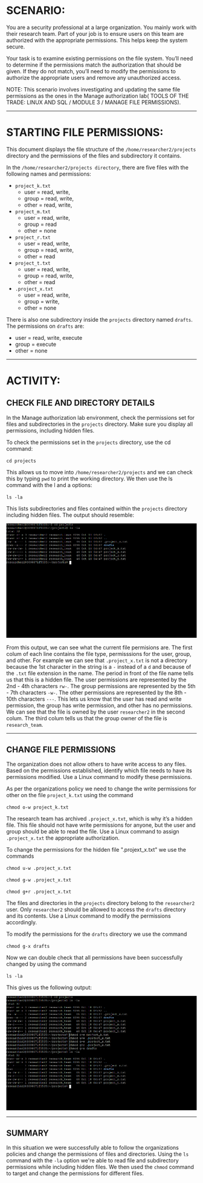 # SCENARIO:

You are a security professional at a large organization. You mainly work with their research team. Part of your job is to ensure users on this team are authorized with the appropriate permissions. This helps keep the system secure. 

Your task is to examine existing permissions on the file system. You’ll need to determine if the permissions match the authorization that should be given. If they do not match, you’ll need to modify the permissions to authorize the appropriate users and remove any unauthorized access. 

NOTE: This scenario involves investigating and updating the same file permissions as the ones in the Manage authorization lab( TOOLS OF THE TRADE: LINUX AND SQL / MODULE 3 / MANAGE FILE PERMISSIONS).

---

# STARTING FILE PERMISSIONS: 

This document displays the file structure of the `/home/researcher2/projects` directory and the permissions of the files and subdirectory it contains.

In the `/home/researcher2/projects directory`, there are five files with the following names and permissions: 
- `project_k.txt`
  - user = read, write, 
  - group = read, write, 
  - other = read, write, 
- `project_m.txt`
  - user = read, write, 
  - group = read
  - other = none
- `project_r.txt`
  - user = read, write, 
  - group = read, write, 
  - other = read
- `project_t.txt`
  - user = read, write, 
  - group = read, write, 
  - other = read
- `.project_x.txt`
  - user = read, write, 
  - group = write, 
  - other = none

There is also one subdirectory inside the `projects` directory named `drafts`. The permissions on `drafts` are: 
- user = read, write, execute
- group = execute
- other = none

---

# ACTIVITY:

## CHECK FILE AND DIRECTORY DETAILS

In the Manage authorization lab environment, check the permissions set for files and subdirectories in the `projects` directory. Make sure you display all permissions, including hidden files.

To check the permissions set in the `projects` directory, use the cd command: 

`cd projects` 

This allows us to move into `/home/researcher2/projects` and we can check this by typing `pwd` to print the working directory. We then use the ls command with the l and a options: 

`ls -la` 

This lists subdirectories and files contained within the `projects` directory including hidden files. The output should resemble:

![file_permissions1](/SCREENSHOTS/file_permissions1.png)

From this output, we can see what the current file permisions are. The first colum of each line contains the file type, permisssions for the user, group, and other. For example we can see that `.project_x.txt` is not a directory because the 1st character in the string is a `-` instead of a `d` and because of the `.txt` file extension in the name. The period in front of the file name tells us that this is a hidden file. The user permissions are represented by the 2nd - 4th characters `rw-`. The group permissions are represented by the 5th - 7th characters `-w-`.  The other permissions are represented by the 8th - 10th characters `---`. This lets us know that the user has read and write permission, the group has write permission, and other has no permissions. We can see that the file is owned by the user `researcher2` in the second colum. The third colum tells us that the group owner of the file is `research_team`.

---

## CHANGE FILE PERMISSIONS

The organization does not allow others to have write access to any files. Based on the permissions established, identify which file needs to have its permissions modified. Use a Linux command to modify these permissions.

As per the organizations policy we need to change the write permissions for other on the file `project_k.txt` using the command

`chmod o-w project_k.txt`

The research team has archived `.project_x.txt`, which is why it’s a hidden file. This file should not have write permissions for anyone, but the user and group should be able to read the file. Use a Linux command to assign `.project_x.txt` the appropriate authorization.

To change the permissions for the hidden file ".projext_x.txt" we use the commands

`chmod u-w .project_x.txt`

`chmod g-w .project_x.txt`

`chmod g+r .project_x.txt`

The files and directories in the `projects` directory belong to the `researcher2` user. Only `researcher2` should be allowed to access the `drafts` directory and its contents. Use a Linux command to modify the permissions accordingly.

To modify the permissions for the `drafts` directory we use the command

`chmod g-x drafts`

Now we can double check that all permissions have been successfully changed by using the command

`ls -la`

This gives us the following output: 

![file_permissions2](/SCREENSHOTS/file_permissions2.png)

---

## SUMMARY

In this situation we were successfully able to follow the organizations policies and change the permissions of files and directories. Using the `ls` command with the `-la` option we're able to read file and subdirectory permissions while including hidden files. We then used the `chmod` command to target and change the permissions for different files. 

